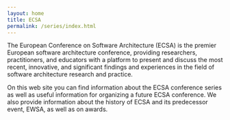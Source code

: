 ```yaml
---
layout: home
title: ECSA
permalink: /series/index.html
---
```


The European Conference on Software Architecture (ECSA) is the premier European software architecture conference, providing researchers, practitioners, and educators with a platform to present and discuss the most recent, innovative, and significant findings and experiences in the field of software architecture research and practice.

On this web site you can find information about the ECSA conference series as well as useful information for organizing a future ECSA conference. We also provide information about the history of ECSA and its predecessor event, EWSA, as well as on awards.
